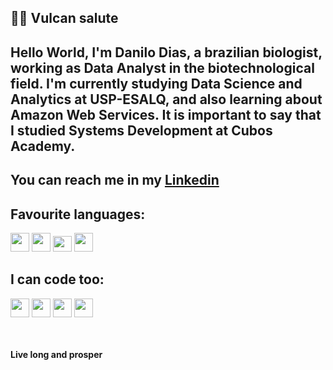 ## 🖖🏽 Vulcan salute 

## Hello World, I'm **Danilo Dias**, a brazilian biologist, working as Data Analyst in the biotechnological field. I'm currently studying Data Science and Analytics at USP-ESALQ, and also learning about Amazon Web Services. It is important to say that I studied Systems Development at Cubos Academy.

## You can reach me in my [Linkedin](https://www.linkedin.com/in/danilo-dias-biodev "My profile") 


 ## Favourite languages:
<div>
   <img src="https://cdn.jsdelivr.net/gh/devicons/devicon/icons/rstudio/rstudio-original.svg" height = "30" width="30"/> 
  <img src="https://cdn.jsdelivr.net/gh/devicons/devicon/icons/python/python-original.svg" height= "30" width= "30"/>  
  <img src="https://cdn.jsdelivr.net/gh/devicons/devicon/icons/javascript/javascript-original.svg" height ="25" width="30 "/> 
 <img src="https://cdn.jsdelivr.net/gh/devicons/devicon/icons/postgresql/postgresql-original.svg" height ="30" width= "30"/>
</div>
  

  

  ## I can code too: 
<div>
   <img src="https://cdn.jsdelivr.net/gh/devicons/devicon/icons/html5/html5-original.svg"  height ="30" width="30"/> <img          src="https://cdn.jsdelivr.net/gh/devicons/devicon/icons/css3/css3-original.svg" height= "30" width= "30"/> <img  src="https://cdn.jsdelivr.net/gh/devicons/devicon/icons/git/git-original.svg" height = "30" width= "30"/> <img  src="https://cdn.jsdelivr.net/gh/devicons/devicon/icons/react/react-original.svg" height = "30" width= "30"/> 
</div>
 
<br>   
<br>  

**Live long and prosper**

<!---
Danilosauro/Danilosauro is a ✨ special ✨ repository because its `README.md` (this file) appears on your GitHub profile.
You can click the Preview link to take a look at your changes.
--->
